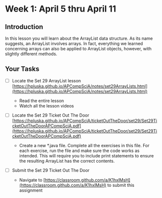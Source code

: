 # Week 1: April 5 thru April 11

## Introduction

In this lesson you will learn about the ArrayList data structure. As its name suggests, an ArrayList involves arrays. In fact, everything we learned concerning arrays can also be applied to ArrayList objects, however, with slightly different methods.

## Your Tasks

- [ ] Locate the Set 29 ArrayList lesson [https://hpluska.github.io/APCompSciA/notes/set29ArrayLists.html](https://hpluska.github.io/APCompSciA/notes/set29ArrayLists.html)

    *  Read the entire lesson
    *  Watch all the lesson videos

- [ ] Locate the Set 29 Ticket Out The Door [https://hpluska.github.io/APCompSciA/ticketOutTheDoor/set29/Set29TicketOutTheDoorAPCompSciA.pdf](https://hpluska.github.io/APCompSciA/ticketOutTheDoor/set29/Set29TicketOutTheDoorAPCompSciA.pdf)

    *  Create a new *.java file.  Complete all the exercises in this file.  For each exercise, run the file and make sure the code works as intended.  This will require you to include print statements to ensure the resulting ArrayList has the correct contents.  

- [ ] Submit the Set 29 Ticket Out The Door

    * Navigate to [https://classroom.github.com/a/K1hxlMsH](https://classroom.github.com/a/K1hxlMsH) to submit this assignment




